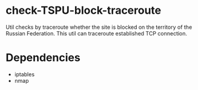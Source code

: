# check-TSPU-block-traceroute
Util checks by traceroute whether the site is blocked on the territory of the Russian Federation. This util can traceroute established TCP connection.

# Dependencies
- iptables
- nmap
